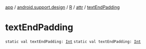 [app](../../../index.md) / [android.support.design](../../index.md) / [R](../index.md) / [attr](index.md) / [textEndPadding](./text-end-padding.md)

# textEndPadding

`static val textEndPadding: `[`Int`](https://kotlinlang.org/api/latest/jvm/stdlib/kotlin/-int/index.html)
`static val textEndPadding: `[`Int`](https://kotlinlang.org/api/latest/jvm/stdlib/kotlin/-int/index.html)